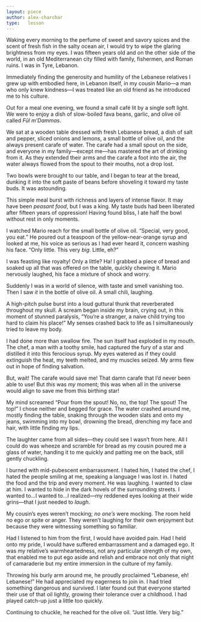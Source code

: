```yaml
---
layout: piece
author: alex-charchar
type:   lesson
---
```


Waking every morning to the perfume of sweet and savory spices and the scent of fresh fish in the salty ocean air, I would try to wipe the glaring brightness from my eyes. I was fifteen years old and on the other side of the world, in an old Mediterranean city filled with family, fishermen, and Roman ruins. I was in Tyre, Lebanon.

Immediately finding the generosity and humility of the Lebanese relatives I grew up with embodied here, in Lebanon itself, in my cousin Mario—a man who only knew kindness—I was treated like an old friend as he introduced me to his culture.

Out for a meal one evening, we found a small café lit by a single soft light. We were to enjoy a dish of slow-boiled fava beans, garlic, and olive oil called *Fūl m’Dammas*.

We sat at a wooden table dressed with fresh Lebanese bread, a dish of salt and pepper, sliced onions and lemons, a small bottle of olive oil, and the always present carafe of water. The carafe had a small spout on the side, and everyone in my family—except me—has mastered the art of drinking from it. As they extended their arms and the carafe a foot into the air, the water always flowed from the spout to their mouths, not a drop lost.

Two bowls were brought to our table, and I began to tear at the bread, dunking it into the soft paste of beans before shoveling it toward my taste buds. It was astounding.

This simple meal burst with richness and layers of intense flavor. It may have been *peasant food*, but I was a king. My taste buds had been liberated after fifteen years of oppression! Having found bliss, I ate half the bowl without rest in only moments.

I watched Mario reach for the small bottle of olive oil. “Special, very good, you eat.” He poured out a teaspoon of the yellow-near-orange syrup and looked at me, his voice as serious as I had ever heard it, concern washing his face. “Only little. This very *big*. Little, eh?”

I was feasting like royalty! Only a little? Ha! I grabbed a piece of bread and soaked up all that was offered on the table, quickly chewing it. Mario nervously laughed, his face a mixture of shock and worry.

Suddenly I was in a world of silence, with taste and smell vanishing too. Then I saw *it* in the bottle of olive oil. A small chili, laughing.

A high-pitch pulse burst into a loud guttural thunk that reverberated throughout my skull. A scream began inside my brain, crying out, in this moment of stunned paralysis, “You’re a stranger, a naive child trying too hard to claim his place!” My senses crashed back to life as I simultaneously tried to leave my body.

I had done more than swallow fire. The sun itself had exploded in my mouth. The chef, a man with a toothy smile, had captured the fury of a star and distilled it into this ferocious syrup. My eyes watered as if they could extinguish the heat, my teeth melted, and my muscles seized. My arms flew out in hope of finding salvation.

But, wait! The carafe would save me! That damn carafe that I’d never been able to use! But *this* was *my* moment; this was when all in the universe would align to save me from this birthing star!

My mind screamed “Pour from the spout! No, no, the top! The spout! The top!” I chose neither and begged for grace. The water crashed around me, mostly finding the table, snaking through the wooden slats and onto my jeans, swimming into my bowl, drowning the bread, drenching my face and hair, with little finding my lips.

The laughter came from all sides—they could see I wasn’t from here. All I could do was wheeze and scramble for bread as my cousin poured me a glass of water, handing it to me quickly and patting me on the back, still gently chuckling.

I burned with mid-pubescent embarrassment. I hated him, I hated the chef, I hated the people smiling at me, speaking a language I was lost in. I hated the food and the trip and every moment. He was laughing. I wanted to claw at him. I wanted to hide in the dark hovels of the surrounding streets. I wanted to...I wanted to...I realized—my reddened eyes looking at their wide grins—that I just needed to *laugh*.

My cousin’s eyes weren’t mocking; *no one’s* were mocking. The room held no ego or spite or anger. They weren’t laughing for their own enjoyment but because they were witnessing something so familiar.

Had I listened to him from the first, I would have avoided pain. Had I held onto my pride, I would have suffered embarrassment and a damaged ego. It was my relative’s warmheartedness, not any particular strength of my own, that enabled me to put ego aside and relish and embrace not only that night of camaraderie but my entire immersion in the culture of my family.

Throwing his burly arm around me, he proudly proclaimed “Lebanese, eh! Lebanese!” He had appreciated my eagerness to join in. I had tried something dangerous and survived. I later found out that everyone started their use of that oil lightly, growing their tolerance over a childhood. I had played catch-up just a little too quickly.

Continuing to chuckle, he reached for the olive oil. “Just little. Very big.”
